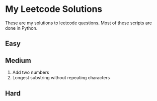 # My Leetcode Solutions

These are my solutions to leetcode questions. Most of these scripts are done in Python.

## Easy

## Medium
1. Add two numbers
2. Longest substring without repeating characters

## Hard
